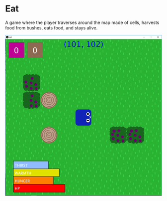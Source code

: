 # Eat
A game where the player traverses around the map made of cells, harvests food from bushes, eats food, and stays alive.

<p align = "center">
  <img src = "/ex/img.png">
</p>


